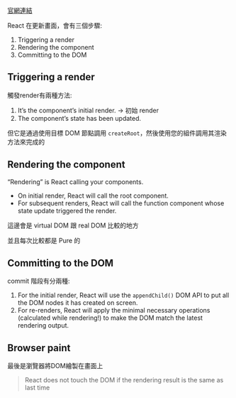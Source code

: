 [官網連結](https://beta.reactjs.org/learn/render-and-commit)

React 在更新畫面，會有三個步驟:
1. Triggering a render
2. Rendering the component
3. Committing to the DOM

## Triggering a render

觸發render有兩種方法:

1. It’s the component’s initial render. -> 初始 render
2. The component’s state has been updated.

但它是通過使用目標 DOM 節點調用 `createRoot`，然後使用您的組件調用其渲染方法來完成的


## Rendering the component

“Rendering” is React calling your components.

- On initial render, React will call the root component.
- For subsequent renders, React will call the function component whose state update triggered the render.

這邊會是 virtual DOM 跟 real DOM 比較的地方

並且每次比較都是 Pure 的

## Committing to the DOM

commit 階段有分兩種:
1. For the initial render, React will use the `appendChild()` DOM API to put all the DOM nodes it has created on screen.
2. For re-renders, React will apply the minimal necessary operations (calculated while rendering!) to make the DOM match the latest rendering output.

## Browser paint
最後是瀏覽器將DOM繪製在畫面上

> React does not touch the DOM if the rendering result is the same as last time